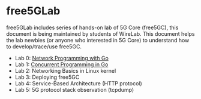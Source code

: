 # free5GLab

free5GLab includes series of hands-on lab of 5G Core (free5GC), this document is being maintained by students of WireLab.
This document helps the lab newbies (or anyone who interested in 5G Core) to understand how to develop/trace/use free5GC.
* Lab 0: [Network Programming with Go](https://github.com/ianchen0119/free5GLab/blob/master/lab0/README.md)
* Lab 1: [Concurrent Programming in Go](https://github.com/ianchen0119/free5GLab/blob/master/lab1/README.md)
* Lab 2: Networking Basics in Linux kernel
* Lab 3: Deploying free5GC
* Lab 4: Service-Based Architecture (HTTP protocol)
* Lab 5: 5G protocol stack observation (tcpdump)
